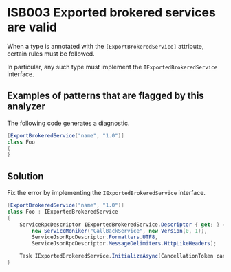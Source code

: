 # ISB003 Exported brokered services are valid

When a type is annotated with the `[ExportBrokeredService]` attribute, certain rules must be followed.

In particular, any such type must implement the `IExportedBrokeredService` interface.


## Examples of patterns that are flagged by this analyzer

The following code generates a diagnostic.

```cs
[ExportBrokeredService("name", "1.0")]
class Foo
{
}
```

## Solution

Fix the error by implementing the `IExportedBrokeredService` interface.

```cs
[ExportBrokeredService("name", "1.0")]
class Foo : IExportedBrokeredService
{
    ServiceRpcDescriptor IExportedBrokeredService.Descriptor { get; } = new ServiceJsonRpcDescriptor(
        new ServiceMoniker("CallBackService", new Version(0, 1)),
        ServiceJsonRpcDescriptor.Formatters.UTF8,
        ServiceJsonRpcDescriptor.MessageDelimiters.HttpLikeHeaders);

    Task IExportedBrokeredService.InitializeAsync(CancellationToken cancellationToken) => Task.CompletedTask;
}
```
